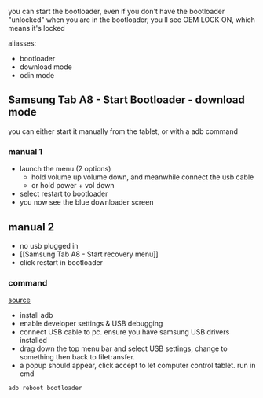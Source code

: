 
you can start the bootloader, even if you don't have the bootloader "unlocked"
when you are in the bootloader, you ll see OEM LOCK ON, which means it's locked


aliasses:
- bootloader
- download mode
- odin mode

## Samsung Tab A8 - Start Bootloader - download mode
you can either start it manually from the tablet, or with a adb command
### manual 1
- launch the menu (2 options)
	- hold volume up volume down, and meanwhile connect the usb cable
	- or hold power + vol down
- select restart to bootloader
- you now see the blue downloader screen

## manual 2
- no usb plugged in
- [[Samsung Tab A8 - Start recovery menu]]
- click restart in bootloader
### command
[source](https://source.android.com/docs/core/architecture/bootloader/locking_unlocking)
- install adb
- enable developer settings & USB debugging
- connect USB cable to pc. ensure you have samsung USB drivers installed
- drag down the top menu bar and select USB settings, change to something then back to filetransfer.
- a popup should appear, click accept to let computer control tablet.
run in cmd
```
adb reboot bootloader
```

